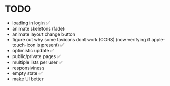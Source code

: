 # TODO

- loading in login ✅
- animate skeletons (fade)
- animate layout change button
- figure out why some favicons dont work (CORS) (now verifying if apple-touch-icon is present) ✅
- optimistic update ✅
- public/private pages ✅
- multiple lists per user ✅
- responsiviness
- empty state ✅
- make UI better
